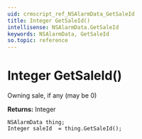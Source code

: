 ```yaml
---
uid: crmscript_ref_NSAlarmData_GetSaleId
title: Integer GetSaleId()
intellisense: NSAlarmData.GetSaleId
keywords: NSAlarmData, GetSaleId
so.topic: reference
---
```


# Integer GetSaleId()

Owning sale, if any (may be 0)

**Returns:** Integer

```crmscript
NSAlarmData thing;
Integer saleId  = thing.GetSaleId();
```

